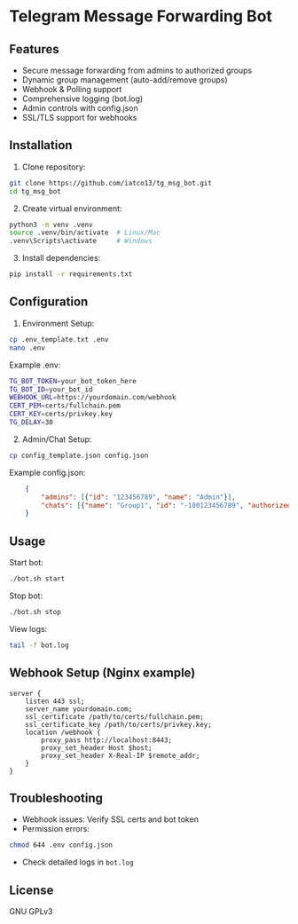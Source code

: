 # Telegram Message Forwarding Bot

## Features
- Secure message forwarding from admins to authorized groups
- Dynamic group management (auto-add/remove groups)
- Webhook & Polling support
- Comprehensive logging (bot.log)
- Admin controls with config.json
- SSL/TLS support for webhooks

## Installation
1. Clone repository:
```bash
git clone https://github.com/iatco13/tg_msg_bot.git
cd tg_msg_bot
```

2. Create virtual environment:
```bash
python3 -m venv .venv
source .venv/bin/activate  # Linux/Mac
.venv\Scripts\activate     # Windows
```

3. Install dependencies:
```bash
pip install -r requirements.txt
```

## Configuration
1. Environment Setup:
```bash
cp .env_template.txt .env
nano .env
```

Example .env:
```bash
TG_BOT_TOKEN=your_bot_token_here
TG_BOT_ID=your_bot_id
WEBHOOK_URL=https://yourdomain.com/webhook
CERT_PEM=certs/fullchain.pem
CERT_KEY=certs/privkey.key
TG_DELAY=30
```

2. Admin/Chat Setup:
```bash
cp config_template.json config.json
```

Example config.json:
```json
    {
        "admins": [{"id": "123456789", "name": "Admin"}],
        "chats": [{"name": "Group1", "id": "-100123456789", "authorized": true}]
    }
```

## Usage
Start bot:
```bash
./bot.sh start
```

Stop bot:
```bash
./bot.sh stop
```

View logs:
```bash
tail -f bot.log
```

## Webhook Setup (Nginx example)
```
server {
    listen 443 ssl;
    server_name yourdomain.com;
    ssl_certificate /path/to/certs/fullchain.pem;
    ssl_certificate_key /path/to/certs/privkey.key;
    location /webhook {
        proxy_pass http://localhost:8443;
        proxy_set_header Host $host;
        proxy_set_header X-Real-IP $remote_addr;
    }
}
```

## Troubleshooting
- Webhook issues: Verify SSL certs and bot token
- Permission errors: 
```bash 
chmod 644 .env config.json 
```
- Check detailed logs in `bot.log`

## License
GNU GPLv3